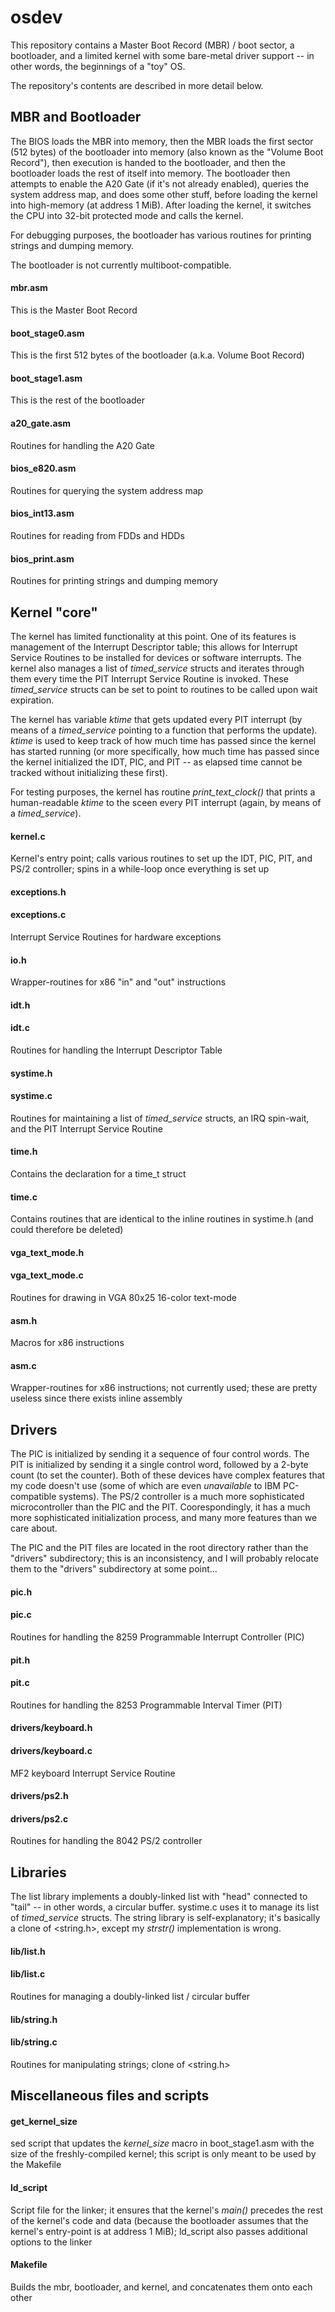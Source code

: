 # osdev

This repository contains a Master Boot Record (MBR) / boot sector, a bootloader, and a limited kernel with some bare-metal driver support -- in other words, the beginnings of a "toy" OS.

The repository's contents are described in more detail below.


## MBR and Bootloader

The BIOS loads the MBR into memory, then the MBR loads the first sector (512 bytes) of the bootloader into memory (also known as the "Volume Boot Record"), then execution is handed to the bootloader, and then the bootloader loads the rest of itself into memory. The bootloader then attempts to enable the A20 Gate (if it's not already enabled), queries the system address map, and does some other stuff, before loading the kernel into high-memory (at address 1 MiB). After loading the kernel, it switches the CPU into 32-bit protected mode and calls the kernel.

For debugging purposes, the bootloader has various routines for printing strings and dumping memory.

The bootloader is not currently multiboot-compatible.


#### mbr.asm
This is the Master Boot Record

#### boot_stage0.asm
This is the first 512 bytes of the bootloader (a.k.a. Volume Boot Record)

#### boot_stage1.asm
This is the rest of the bootloader

#### a20_gate.asm
Routines for handling the A20 Gate

#### bios_e820.asm
Routines for querying the system address map

#### bios_int13.asm
Routines for reading from FDDs and HDDs

#### bios_print.asm
Routines for printing strings and dumping memory


## Kernel "core"

The kernel has limited functionality at this point. One of its features is management of the Interrupt Descriptor table; this allows for Interrupt Service Routines to be installed for devices or software interrupts. The kernel also manages a list of *timed_service* structs and iterates through them every time the PIT Interrupt Service Routine is invoked. These *timed_service* structs can be set to point to routines to be called upon wait expiration.

The kernel has variable *ktime* that gets updated every PIT interrupt (by means of a *timed_service* pointing to a function that performs the update). *ktime* is used to keep track of how much time has passed since the kernel has started running (or more specifically, how much time has passed since the kernel initialized the IDT, PIC, and PIT -- as elapsed time cannot be tracked without initializing these first).

For testing purposes, the kernel has routine *print_text_clock()* that prints a human-readable *ktime* to the sceen every PIT interrupt (again, by means of a *timed_service*).


#### kernel.c
Kernel's entry point; calls various routines to set up the IDT, PIC, PIT, and PS/2 controller; spins in a while-loop once everything is set up

#### exceptions.h
#### exceptions.c
Interrupt Service Routines for hardware exceptions

#### io.h
Wrapper-routines for x86 "in" and "out" instructions

#### idt.h
#### idt.c
Routines for handling the Interrupt Descriptor Table

#### systime.h
#### systime.c
Routines for maintaining a list of *timed_service* structs, an IRQ spin-wait, and the PIT Interrupt Service Routine

#### time.h
Contains the declaration for a time_t struct

#### time.c
Contains routines that are identical to the inline routines in systime.h (and could therefore be deleted)

#### vga_text_mode.h
#### vga_text_mode.c
Routines for drawing in VGA 80x25 16-color text-mode

#### asm.h
Macros for x86 instructions

#### asm.c
Wrapper-routines for x86 instructions; not currently used; these are pretty useless since there exists inline assembly


## Drivers

The PIC is initialized by sending it a sequence of four control words. The PIT is initialized by sending it a single control word, followed by a 2-byte count (to set the counter). Both of these devices have complex features that my code doesn't use (some of which are even *unavailable* to IBM PC-compatible systems). The PS/2 controller is a much more sophisticated microcontroller than the PIC and the PIT. Coorespondingly, it has a much more sophisticated initialization process, and many more features than we care about.

The PIC and the PIT files are located in the root directory rather than the "drivers" subdirectory; this is an inconsistency, and I will probably relocate them to the "drivers" subdirectory at some point...


#### pic.h
#### pic.c
Routines for handling the 8259 Programmable Interrupt Controller (PIC)

#### pit.h
#### pit.c
Routines for handling the 8253 Programmable Interval Timer (PIT)

#### drivers/keyboard.h
#### drivers/keyboard.c
MF2 keyboard Interrupt Service Routine

#### drivers/ps2.h
#### drivers/ps2.c
Routines for handling the 8042 PS/2 controller


## Libraries

The list library implements a doubly-linked list with "head" connected to "tail" -- in other words, a circular buffer. systime.c uses it to manage its list of *timed_service* structs. The string library is self-explanatory; it's basically a clone of <string.h>, except my *strstr()* implementation is wrong.


#### lib/list.h
#### lib/list.c
Routines for managing a doubly-linked list / circular buffer

#### lib/string.h
#### lib/string.c
Routines for manipulating strings; clone of <string.h>


## Miscellaneous files and scripts


#### get_kernel_size
sed script that updates the *kernel_size* macro in boot_stage1.asm with the size of the freshly-compiled kernel; this script is only meant to be used by the Makefile

#### ld_script
Script file for the linker; it ensures that the kernel's *main()* precedes the rest of the kernel's code and data (because the bootloader assumes that the kernel's entry-point is at address 1 MiB); ld_script also passes additional options to the linker

#### Makefile
Builds the mbr, bootloader, and kernel, and concatenates them onto each other
